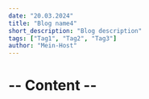 ```yaml
---
date: "20.03.2024"
title: "Blog name4"
short_description: "Blog description"
tags: ["Tag1", "Tag2", "Tag3"]
author: "Mein-Host"
---
```


# -- Content --
